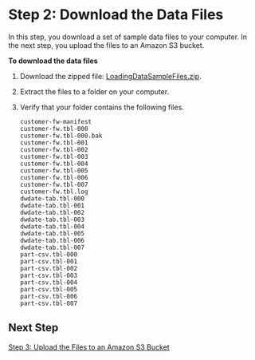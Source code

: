 # Step 2: Download the Data Files<a name="tutorial-loading-data-download-files"></a>

In this step, you download a set of sample data files to your computer\. In the next step, you upload the files to an Amazon S3 bucket\.

**To download the data files**

1. Download the zipped file: [LoadingDataSampleFiles\.zip](samples/LoadingDataSampleFiles.zip)\. 

1. Extract the files to a folder on your computer\.

1. Verify that your folder contains the following files\. 

   ```
   customer-fw-manifest
   customer-fw.tbl-000
   customer-fw.tbl-000.bak
   customer-fw.tbl-001
   customer-fw.tbl-002
   customer-fw.tbl-003
   customer-fw.tbl-004
   customer-fw.tbl-005
   customer-fw.tbl-006
   customer-fw.tbl-007
   customer-fw.tbl.log
   dwdate-tab.tbl-000
   dwdate-tab.tbl-001
   dwdate-tab.tbl-002
   dwdate-tab.tbl-003
   dwdate-tab.tbl-004
   dwdate-tab.tbl-005
   dwdate-tab.tbl-006
   dwdate-tab.tbl-007
   part-csv.tbl-000
   part-csv.tbl-001
   part-csv.tbl-002
   part-csv.tbl-003
   part-csv.tbl-004
   part-csv.tbl-005
   part-csv.tbl-006
   part-csv.tbl-007
   ```

## Next Step<a name="tutorial-loading-next-step3"></a>

[Step 3: Upload the Files to an Amazon S3 Bucket](tutorial-loading-data-upload-files.md)